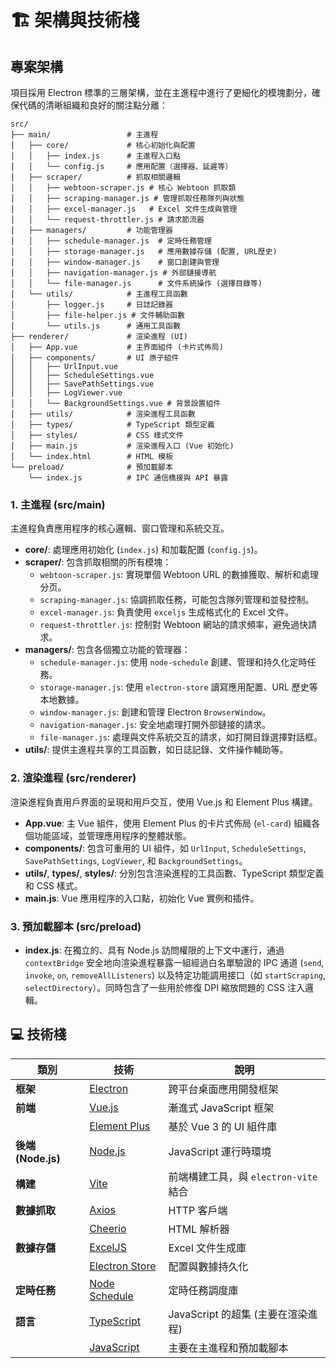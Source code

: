 # 🏗️ 架構與技術棧

## 專案架構

項目採用 Electron 標準的三層架構，並在主進程中進行了更細化的模塊劃分，確保代碼的清晰組織和良好的關注點分離：

```
src/
├── main/                 # 主進程
│   ├── core/             # 核心初始化與配置
│   │   ├── index.js      # 主進程入口點
│   │   └── config.js     # 應用配置（選擇器、延遲等）
│   ├── scraper/          # 抓取相關邏輯
│   │   ├── webtoon-scraper.js # 核心 Webtoon 抓取類
│   │   ├── scraping-manager.js # 管理抓取任務隊列與狀態
│   │   ├── excel-manager.js   # Excel 文件生成與管理
│   │   └── request-throttler.js # 請求節流器
│   ├── managers/         # 功能管理器
│   │   ├── schedule-manager.js  # 定時任務管理
│   │   ├── storage-manager.js   # 應用數據存儲 (配置, URL歷史)
│   │   ├── window-manager.js    # 窗口創建與管理
│   │   ├── navigation-manager.js # 外部鏈接導航
│   │   └── file-manager.js      # 文件系統操作 (選擇目錄等)
│   └── utils/            # 主進程工具函數
│       ├── logger.js     # 日誌記錄器
│       ├── file-helper.js # 文件輔助函數
│       └── utils.js      # 通用工具函數
├── renderer/             # 渲染進程 (UI)
│   ├── App.vue           # 主界面組件 (卡片式佈局)
│   ├── components/       # UI 原子組件
│   │   ├── UrlInput.vue
│   │   ├── ScheduleSettings.vue
│   │   ├── SavePathSettings.vue
│   │   ├── LogViewer.vue
│   │   └── BackgroundSettings.vue # 背景設置組件
│   ├── utils/            # 渲染進程工具函數
│   ├── types/            # TypeScript 類型定義
│   ├── styles/           # CSS 樣式文件
│   ├── main.js           # 渲染進程入口 (Vue 初始化)
│   └── index.html        # HTML 模板
└── preload/              # 預加載腳本
    └── index.js          # IPC 通信橋接與 API 暴露
```

### 1. 主進程 (src/main)

主進程負責應用程序的核心邏輯、窗口管理和系統交互。

- **core/**: 處理應用初始化 (`index.js`) 和加載配置 (`config.js`)。
- **scraper/**: 包含抓取相關的所有模塊：
  - `webtoon-scraper.js`: 實現單個 Webtoon URL 的數據獲取、解析和處理分页。
  - `scraping-manager.js`: 協調抓取任務，可能包含隊列管理和並發控制。
  - `excel-manager.js`: 負責使用 `exceljs` 生成格式化的 Excel 文件。
  - `request-throttler.js`: 控制對 Webtoon 網站的請求頻率，避免過快請求。
- **managers/**: 包含各個獨立功能的管理器：
  - `schedule-manager.js`: 使用 `node-schedule` 創建、管理和持久化定時任務。
  - `storage-manager.js`: 使用 `electron-store` 讀寫應用配置、URL 歷史等本地數據。
  - `window-manager.js`: 創建和管理 Electron `BrowserWindow`。
  - `navigation-manager.js`: 安全地處理打開外部鏈接的請求。
  - `file-manager.js`: 處理與文件系統交互的請求，如打開目錄選擇對話框。
- **utils/**: 提供主進程共享的工具函數，如日誌記錄、文件操作輔助等。

### 2. 渲染進程 (src/renderer)

渲染進程負責用戶界面的呈現和用戶交互，使用 Vue.js 和 Element Plus 構建。

- **App.vue**: 主 Vue 組件，使用 Element Plus 的卡片式佈局 (`el-card`) 組織各個功能區域，並管理應用程序的整體狀態。
- **components/**: 包含可重用的 UI 組件，如 `UrlInput`, `ScheduleSettings`, `SavePathSettings`, `LogViewer`, 和 `BackgroundSettings`。
- **utils/**, **types/**, **styles/**: 分別包含渲染進程的工具函數、TypeScript 類型定義和 CSS 樣式。
- **main.js**: Vue 應用程序的入口點，初始化 Vue 實例和插件。

### 3. 預加載腳本 (src/preload)

- **index.js**: 在獨立的、具有 Node.js 訪問權限的上下文中運行，通過 `contextBridge` 安全地向渲染進程暴露一組經過白名單驗證的 IPC 通道 (`send`, `invoke`, `on`, `removeAllListeners`) 以及特定功能調用接口（如 `startScraping`, `selectDirectory`）。同時包含了一些用於修復 DPI 縮放問題的 CSS 注入邏輯。

## 💻 技術棧

| 類別 | 技術 | 說明 |
|------|------|------|
| **框架** | [Electron](https://www.electronjs.org/) | 跨平台桌面應用開發框架 |
| **前端** | [Vue.js](https://vuejs.org/) | 漸進式 JavaScript 框架 |
|      | [Element Plus](https://element-plus.org/) | 基於 Vue 3 的 UI 組件庫 |
| **後端 (Node.js)** | [Node.js](https://nodejs.org/) | JavaScript 運行時環境 |
| **構建** | [Vite](https://vitejs.dev/) | 前端構建工具，與 `electron-vite` 結合 |
| **數據抓取** | [Axios](https://axios-http.com/) | HTTP 客戶端 |
|      | [Cheerio](https://cheerio.js.org/) | HTML 解析器 |
| **數據存儲** | [ExcelJS](https://github.com/exceljs/exceljs) | Excel 文件生成庫 |
|      | [Electron Store](https://github.com/sindresorhus/electron-store) | 配置與數據持久化 |
| **定時任務** | [Node Schedule](https://github.com/node-schedule/node-schedule) | 定時任務調度庫 |
| **語言** | [TypeScript](https://www.typescriptlang.org/) | JavaScript 的超集 (主要在渲染進程) |
|      | [JavaScript](https://developer.mozilla.org/en-US/docs/Web/JavaScript) | 主要在主進程和預加載腳本 |